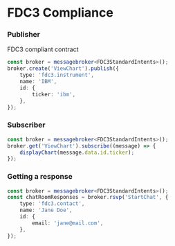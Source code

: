 # FDC3 Compliance

### Publisher

FDC3 compliant contract

```typescript
const broker = messagebroker<FDC3StandardIntents>();
broker.create('ViewChart').publish({
    type: 'fdc3.instrument',
    name: 'IBM',
    id: {
        ticker: 'ibm',
    },
});
```

### Subscriber

```typescript
const broker = messagebroker<FDC3StandardIntents>();
broker.get('ViewChart').subscribe((message) => {
    displayChart(message.data.id.ticker);
});
```

### Getting a response

```typescript
const broker = messagebroker<FDC3StandardIntents>();
const chatRoomResponses = broker.rsvp('StartChat', {
    type: 'fdc3.contact',
    name: 'Jane Doe',
    id: {
        email: 'jane@mail.com',
    },
});
```
